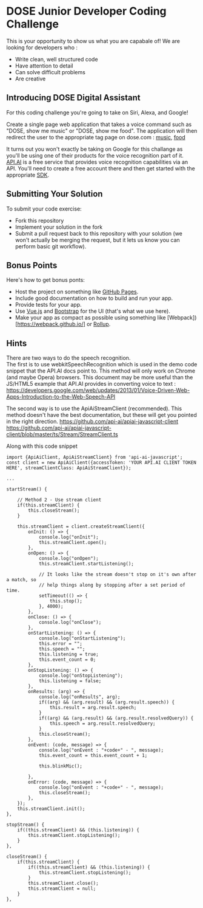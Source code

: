# DOSE Junior Developer Coding Challenge

This is your opportunity to show us what you are capabale of!  We are looking for developers who :
- Write clean, well structured code
- Have attention to detail
- Can solve difficult problems
- Are creative

## Introducing DOSE Digital Assistant

For this coding challenge you're going to take on Siri, Alexa, and Google!

Create a single page web application that takes a voice command such as "DOSE, show me music" or "DOSE, show me food".  The application will then redirect the user to the appropriate tag page on dose.com : [music](https://dose.com/tagged/music), [food](https://dose.com/tagged/food)

It turns out you won't exactly be taking on Google for this challange as you'll be using one of their products for the voice recognition part of it.  [API.AI](https://api.ai/) is a free service that provides voice recognition capabilities via an API.  You'll need to create a free account there and then get started with the appropriate [SDK](https://docs.api.ai/docs/sdks).

## Submitting Your Solution

To submit your code exercise:
- Fork this repository
- Implement your solution in the fork
- Submit a pull request back to this repository with your solution (we won't actually be merging the request, but it lets us know you can perform basic git workflow).

## Bonus Points

Here's how to get bonus ponts:
- Host the project on something like [GitHub Pages](https://pages.github.com/).
- Include good documentation on how to build and run your app.
- Provide tests for your app.
- Use [Vue.js](https://vuejs.org/) and [Bootstrap](http://getbootstrap.com/) for the UI (that's what we use here).
- Make your app as compact as possible using something like [Webpack])[https://webpack.github.io/] or [Rollup](https://rollupjs.org/).

## Hints

There are two ways to do the speech recognition.  
The first is to use webkitSpeechRecognition which is used in the demo code snippet that the API.AI docs point to.
This method will only work on Chrome (and maybe Opera) browsers.
This document may be more useful than the JS/HTML5 example that API.AI provides in converting voice to text : 
https://developers.google.com/web/updates/2013/01/Voice-Driven-Web-Apps-Introduction-to-the-Web-Speech-API

The second way is to use the ApiAiStreamClient (recommended). 
This method doesn't have the best documentation, but these will get you pointed in the right direction.
https://github.com/api-ai/apiai-javascript-client
https://github.com/api-ai/apiai-javascript-client/blob/master/ts/Stream/StreamClient.ts

Along with this code snippet

```
import {ApiAiClient, ApiAiStreamClient} from 'api-ai-javascript';
const client = new ApiAiClient({accessToken: 'YOUR API.AI CLIENT TOKEN HERE', streamClientClass: ApiAiStreamClient});

...

startStream() {
        
    // Method 2 - Use stream client
    if(this.streamClient) {
        this.closeStream();
    }

    this.streamClient = client.createStreamClient({
        onInit: () => {
            console.log("onInit");
            this.streamClient.open();
        },
        onOpen: () => {
            console.log("onOpen");
            this.streamClient.startListening();

            // It looks like the stream doesn't stop on it's own after a match, so 
            // help things along by stopping after a set period of time.
            setTimeout(() => {
                this.stop();
            }, 4000);
        },
        onClose: () => {
            console.log("onClose");
        },
        onStartListening: () => {
            console.log("onStartListening");
            this.error = "";
            this.speech = "";
            this.listening = true;
            this.event_count = 0;
        },
        onStopListening: () => {
            console.log("onStopListening");
            this.listening = false;
        },
        onResults: (arg) => {
            console.log("onResults", arg);
            if((arg) && (arg.result) && (arg.result.speech)) {
                this.result = arg.result.speech;
            }
            if((arg) && (arg.result) && (arg.result.resolvedQuery)) {
                this.speech = arg.result.resolvedQuery;
            }
            this.closeStream();
        },
        onEvent: (code, message) => {
            console.log("onEvent : "+code+" - ", message);
            this.event_count = this.event_count + 1;

            this.blinkMic();

        },
        onError: (code, message) => {
            console.log("onEvent : "+code+" - ", message);
            this.closeStream();
        },
    });
    this.streamClient.init();
},

stopStream() {
    if((this.streamClient) && (this.listening)) {
        this.streamClient.stopListening();
    }
},

closeStream() {
    if(this.streamClient) {
        if((this.streamClient) && (this.listening)) {
            this.streamClient.stopListening();
        }
        this.streamClient.close();
        this.streamClient = null;
    }
},
```
